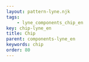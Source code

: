 ```yaml
---
layout: pattern-lyne.njk
tags: 
    - lyne_components_chip_en
key: chip-lyne_en
title: Chip
parent: components-lyne_en
keywords: chip
order: 80
---
```

